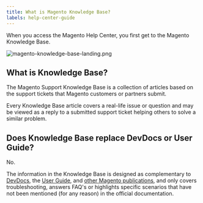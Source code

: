 ```yaml
---
title: What is Magento Knowledge Base?
labels: help-center-guide
---
```


When you access the Magento Help Center, you first get to the Magento Knowledge Base.

![magento-knowledge-base-landing.png](https://support.magento.com/hc/article_attachments/360016527971/magento-knowledge-base-landing.png)

## What is Knowledge Base?

The Magento Support Knowledge Base is a collection of articles based on the support tickets that Magento customers or partners submit.

Every Knowledge Base article covers a real-life issue or question and may be viewed as a reply to a submitted support ticket helping others to solve a similar problem.

## Does Knowledge Base replace DevDocs or User Guide?

No.

The information in the Knowledge Base is designed as complementary to [DevDocs](http://devdocs.magento.com/), the [User Guide](http://docs.magento.com/m2/ee/user_guide/getting-started.html), and [other Magento publications](https://magento.com/resources/technical), and only covers troubleshooting, answers FAQ's or highlights specific scenarios that have not been mentioned (for any reason) in the official documentation.